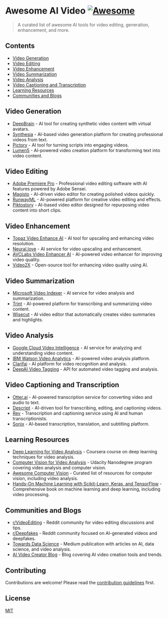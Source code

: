 # Awesome AI Video [![Awesome](https://awesome.re/badge-flat.svg)](https://awesome.re)

> A curated list of awesome AI tools for video editing, generation, enhancement, and more.

## Contents

- [Video Generation](#video-generation)
- [Video Editing](#video-editing)
- [Video Enhancement](#video-enhancement)
- [Video Summarization](#video-summarization)
- [Video Analysis](#video-analysis)
- [Video Captioning and Transcription](#video-captioning-and-transcription)
- [Learning Resources](#learning-resources)
- [Communities and Blogs](#communities-and-blogs)

## Video Generation

- [DeepBrain](https://www.deepbrain.io/) - AI tool for creating synthetic video content with virtual avatars.
- [Synthesia](https://www.synthesia.io/) - AI-based video generation platform for creating professional videos from text.
- [Pictory](https://pictory.ai/) - AI tool for turning scripts into engaging videos.
- [Lumen5](https://www.lumen5.com/) - AI-powered video creation platform for transforming text into video content.

## Video Editing

- [Adobe Premiere Pro](https://www.adobe.com/products/premiere.html) - Professional video editing software with AI features powered by Adobe Sensei.
- [Magisto](https://www.magisto.com/) - AI-driven video editor for creating polished videos quickly.
- [RunwayML](https://runwayml.com/) - AI-powered platform for creative video editing and effects.
- [Piktostory](https://piktostory.com/) - AI-based video editor designed for repurposing video content into short clips.

## Video Enhancement

- [Topaz Video Enhance AI](https://www.topazlabs.com/video-enhance-ai) - AI tool for upscaling and enhancing video resolution.
- [Neural.love](https://neural.love/) - AI service for video upscaling and enhancement.
- [AVCLabs Video Enhancer AI](https://www.avclabs.com/video-enhancer-ai.html) - AI-powered video enhancer for improving video quality.
- [Video2X](https://github.com/k4yt3x/video2x) - Open-source tool for enhancing video quality using AI.

## Video Summarization

- [Microsoft Video Indexer](https://www.videoindexer.ai/) - AI service for video analysis and summarization.
- [Trint](https://trint.com/) - AI-powered platform for transcribing and summarizing video content.
- [Wisecut](https://www.wisecut.video/) - AI video editor that automatically creates video summaries and highlights.

## Video Analysis

- [Google Cloud Video Intelligence](https://cloud.google.com/video-intelligence) - AI service for analyzing and understanding video content.
- [IBM Watson Video Analytics](https://www.ibm.com/cloud/watson-media/video-streaming) - AI-powered video analysis platform.
- [Clarifai](https://www.clarifai.com/models/video-recognition) - AI platform for video recognition and analysis.
- [DeepAI Video Tagging](https://deepai.org/machine-learning-model/video-tagging) - API for automated video tagging and analysis.

## Video Captioning and Transcription

- [Otter.ai](https://otter.ai/) - AI-powered transcription service for converting video and audio to text.
- [Descript](https://www.descript.com/) - AI-driven tool for transcribing, editing, and captioning videos.
- [Rev](https://www.rev.com/) - Transcription and captioning service using AI and human transcriptionists.
- [Sonix](https://sonix.ai/) - AI-based transcription, translation, and subtitling platform.

## Learning Resources

- [Deep Learning for Video Analysis](https://www.coursera.org/learn/deep-learning-video-analysis) - Coursera course on deep learning techniques for video analysis.
- [Computer Vision for Video Analysis](https://www.udacity.com/course/computer-vision-nanodegree--nd891) - Udacity Nanodegree program covering video analysis and computer vision.
- [Awesome Computer Vision](https://github.com/jbhuang0604/awesome-computer-vision) - Curated list of resources for computer vision, including video analysis.
- [Hands-On Machine Learning with Scikit-Learn, Keras, and TensorFlow](https://www.oreilly.com/library/view/hands-on-machine-learning/9781492032632/) - Comprehensive book on machine learning and deep learning, including video processing.

## Communities and Blogs

- [r/VideoEditing](https://www.reddit.com/r/VideoEditing/) - Reddit community for video editing discussions and tips.
- [r/Deepfakes](https://www.reddit.com/r/DeepFakes/) - Reddit community focused on AI-generated videos and deepfakes.
- [Towards Data Science](https://towardsdatascience.com/) - Medium publication with articles on AI, data science, and video analysis.
- [AI Video Creator Blog](https://www.aivideocreator.com/blog) - Blog covering AI video creation tools and trends.

## Contributing

Contributions are welcome! Please read the [contribution guidelines](CONTRIBUTING.md) first.

## License

[MIT](LICENSE)
